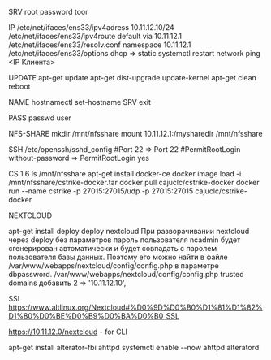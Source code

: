 SRV 
root password toor

IP
/etc/net/ifaces/ens33/ipv4adress  10.11.12.10/24
/etc/net/ifaces/ens33/ipv4route   default via 10.11.12.1
/etc/net/ifaces/ens33/resolv.conf  namespace 10.11.12.1
/etc/net/ifaces/ens33/options  dhcp => static
systemctl restart network
ping <IP Клиента>

UPDATE
apt-get update
apt-get dist-upgrade
update-kernel
apt-get clean
reboot

NAME
hostnamectl set-hostname SRV
exit

PASS
passwd user

NFS-SHARE
mkdir /mnt/nfsshare
mount 10.11.12.1:/mysharedir /mnt/nfsshare

SSH
/etc/openssh/sshd_config  #Port 22 => Port 22    #PermitRootLogin without-password => PermitRootLogin yes

CS 1.6
ls /mnt/nfsshare
apt-get install docker-ce
docker image load -i /mnt/nfsshare/cstrike-docker.tar
docker pull cajuclc/cstrike-docker
docker run --name cstrike -p 27015:27015/udp -p 27015:27015 cajuclc/cstrike-docker

NEXTCLOUD

apt-get install deploy
deploy nextcloud
При разворачивании nextcloud через deploy без параметров пароль пользователя ncadmin будет сгенерирован автоматически и будет совпадать с паролем пользователя базы данных. Поэтому его можно найти в файле /var/www/webapps/nextcloud/config/config.php в параметре dbpassword.
/var/www/webapps/nextcloud/config/config.php trusted domains добавить 2 => '10.11.12.10',

SSL
https://www.altlinux.org/Nextcloud#%D0%9D%D0%B0%D1%81%D1%82%D1%80%D0%BE%D0%B9%D0%BA%D0%B0_SSL


https://10.11.12.0/nextcloud - for CLI

apt-get install alterator-fbi ahttpd
systemctl enable --now ahttpd alteratord


